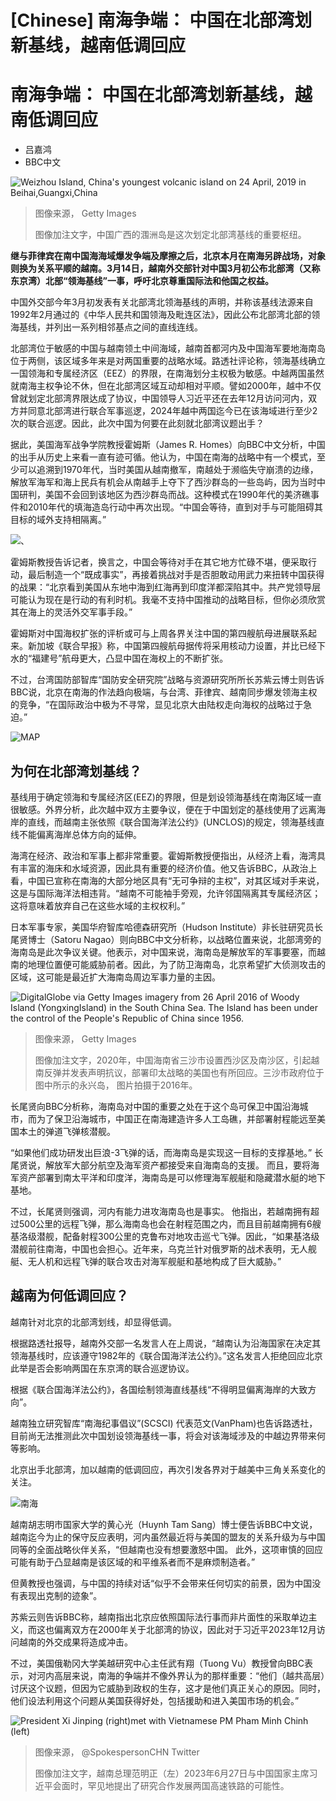 # [Chinese] 南海争端： 中国在北部湾划新基线，越南低调回应

#  南海争端： 中国在北部湾划新基线，越南低调回应

  * 吕嘉鸿 
  * BBC中文 


![Weizhou Island, China's youngest volcanic island on 24 April, 2019 in Beihai,Guangxi,China](_132969565_gettyimages-1139191363.jpg)

> 图像来源，  Getty Images
>
> 图像加注文字，中国广西的涠洲岛是这次划定北部湾基线的重要枢纽。

**继与菲律宾在南中国海海域爆发争端及摩擦之后，北京本月在南海另辟战场，对象则换为关系平顺的越南。3月14日，越南外交部针对中国3月初公布北部湾（又称东京湾）北部“领海基线”一事，呼吁北京尊重国际法和他国之权益。**

中国外交部今年3月初发表有关北部湾北领海基线的声明，并称该基线法源来自1992年2月通过的《中华人民共和国领海及毗连区法》，因此公布北部湾北部的领海基线，并列出一系列相邻基点之间的直线连线。

北部湾位于敏感的中国与越南领土中间海域，越南首都河内及中国海军要地海南岛位于两侧，该区域多年来是对两国重要的战略水域。路透社评论称，领海基线确立一国领海和专属经济区（EEZ）的界限，在南海划分主权极为敏感。中越两国虽然就南海主权争论不休，但在北部湾区域互动却相对平顺。譬如2000年，越中不仅曾就划定北部湾界限达成了协议，中国领导人习近平还在去年12月访问河内，双方并同意北部湾进行联合军事巡逻，2024年越中两国迄今已在该海域进行至少2次的联合巡逻。因此，此次中国为何要在此刻就北部湾议题出手？

据此，美国海军战争学院教授霍姆斯（James R. Homes）向BBC中文分析，中国的出手从历史上来看一直有迹可循。他认为，中国在南海的战略中有一个模式，至少可以追溯到1970年代，当时美国从越南撤军，南越处于濒临失守崩溃的边缘，解放军海军和海上民兵有机会从南越手上夺下了西沙群岛的一些岛屿，因为当时中国研判，美国不会回到该地区为西沙群岛而战。这种模式在1990年代的美济礁事件和2010年代的填海造岛行动中再次出现。“中国会等待，直到对手与可能阻碍其目标的域外支持相隔离。”

![、](_132969566_gulf_of_tonkin_new_baseline_map640_chinese_v2-nc.png)

霍姆斯教授告诉记者，换言之，中国会等待对手在其它地方忙碌不堪，便采取行动，最后制造一个“既成事实”，再接着挑战对手是否胆敢动用武力来扭转中国获得的战果：“北京看到美国从东地中海到红海再到印度洋都深陷其中。共产党领导层可能认为现在是行动的有利时机。我毫不支持中国推动的战略目标，但你必须欣赏其在海上的灵活外交军事手段。”

霍姆斯对中国海权扩张的评析或可与上周各界关注中国的第四艘航母进展联系起来。新加坡《联合早报》称，中国第四艘航母据传将采用核动力设置，并比已经下水的“福建号”航母更大，凸显中国在海权上的不断扩张。

不过，台湾国防部智库“国防安全研究院”战略与资源研究所所长苏紫云博士则告诉BBC说，北京在南海的作法趋向极端，与台湾、菲律宾、越南同步爆发领海主权的竞争，“在国际政治中极为不寻常，显见北京大由陆权走向海权的战略过于急迫。”

![MAP](_132969567_gulf_of_tonkin_locator_map640_chinese-2x-nc.png)

##  为何在北部湾划基线？

基线用于确定领海和专属经济区(EEZ)的界限，但是划设领海基线在南海区域一直很敏感。外界分析，此次越中双方主要争议，便在于中国划定的基线使用了远离海岸的直线，而越南主张依照《联合国海洋法公约》(UNCLOS)的规定，领海基线直线不能偏离海岸总体方向的延伸。

海湾在经济、政治和军事上都非常重要。霍姆斯教授便指出，从经济上看，海湾具有丰富的海床和水域资源，因此具有重要的经济价值。他又告诉BBC，从政治上看，中国已宣称在南海的大部分地区具有“无可争辩的主权”，对其区域对手来说，这是与国际海洋法相违背。“越南不可能袖手旁观，允许邻国隔离其专属经济区；这将意味着放弃自己在这些水域的主权权利。”

日本军事专家，美国华府智库哈德森研究所（Hudson Institute）非长驻研究员长尾贤博士（Satoru Nagao）则向BBC中文分析称，以战略位置来说，北部湾旁的海南岛是此次争议关键。他表示，对中国来说，海南岛是解放军的军事要塞，而越南的地理位置便可能威胁前者。因此，为了防卫海南岛，北京希望扩大侦测攻击的区域，这可能是最近扩大海南岛周边军事力量的主因。

![DigitalGlobe via Getty Images imagery from 26 April 2016 of Woody Island \(YongxingIsland\) in the South China Sea. The Island has been under the control of the People's Republic of China since 1956.](_132969569_gettyimages-966655958.jpg)

> 图像来源，  Getty Images
>
> 图像加注文字，2020年，中国海南省三沙市设置西沙区及南沙区，引起越南反弹并发表声明抗议，部署印太战略的美国也有所回应。三沙市政府位于图中所示的永兴岛， 图片拍摄于2016年。

长尾贤向BBC分析称，海南岛对中国的重要之处在于这个岛可保卫中国沿海城市，而为了保卫沿海城市，中国正在南海建造许多人工岛礁，并部署射程能远至美国本土的弹道飞弹核潜舰。

“如果他们成功研发出巨浪-3飞弹的话，而海南岛是实现这一目标的支撑基地。” 长尾贤说，解放军大部分航空及海军资产都接受来自海南岛的支援。 而且，要将海军资产部署到南太平洋和印度洋，海南岛是可以修理海军舰艇和隐藏潜水艇的地下基地。

不过，长尾贤则强调，河内有能力进攻海南岛也是事实。 他指出，若越南拥有超过500公里的远程飞弹，那么海南岛也会在射程范围之内，而且目前越南拥有6艘基洛级潜舰，配备射程300公里的克鲁布对地攻击巡弋飞弹。因此，“如果基洛级潜舰前往南海，中国也会担心。近年来，乌克兰针对俄罗斯的战术表明，无人舰艇、无人机和远程飞弹的联合攻击对海军舰艇和基地构成了巨大威胁。”

##  越南为何低调回应？

越南针对北京的北部湾划线，却显得低调。

根据路透社报导，越南外交部一名发言人在上周说，“越南认为沿海国家在决定其领海基线时，应该遵守1982年的《联合国海洋法公约》。”这名发言人拒绝回应北京此举是否会影响两国在东京湾的联合巡逻协议。

根据《联合国海洋法公约》，各国绘制领海直线基线“不得明显偏离海岸的大致方向”。

越南独立研究智库“南海纪事倡议”(SCSCI) 代表范文(VanPham)也告诉路透社，目前尚无法推测此次中国划设领海基线一事，将会对该海域涉及的中越边界带来何等影响。

北京出手北部湾，加以越南的低调回应，再次引发各界对于越美中三角关系变化的关注。

![南海](_108379895_15c29faf-dfbb-42d7-8200-a241cd202f95.jpg)

越南胡志明市国家大学的黄心光（Huynh Tam Sang）博士便告诉BBC中文说，越南迄今为止的保守反应表明，河内虽然最近将与美国的盟友的关系升级为与中国同等的全面战略伙伴关系，“但越南也没有想要激怒中国。 此外，这项审慎的回应可能有助于凸显越南是该区域的和平维系者而不是麻烦制造者。”

但黄教授也强调，与中国的持续对话“似乎不会带来任何切实的前景，因为中国没有表现出克制的迹象”。

苏紫云则告诉BBC称，越南指出北京应依照国际法行事而非片面性的采取单边主义，而这也偏离双方在2000年关于北部湾的协议，因此对于习近平2023年12月访问越南的外交成果将造成冲击。

不过，美国俄勒冈大学美越研究中心主任武有翔（Tuong Vu）教授曾向BBC表示，对河内高层来说，南海的争端并不像外界认为的那样重要：“他们（越共高层）讨厌这个议题，但因为它威胁到政权的生存，这才是他们真正关心的原因。同时，他们设法利用这个问题从美国获得好处，包括援助和进入美国市场的机会。”

![President Xi Jinping \(right\)met with Vietnamese PM Pham Minh Chinh \(left\)](_130302775_fzn5nhcwcaccmz6.jpg)

> 图像来源，  @SpokespersonCHN Twitter
>
> 图像加注文字，越南总理范明正（左）2023年6月27日与中国国家主席习近平会面时，罕见地提出了研究合作发展两国高速铁路的可能性。


